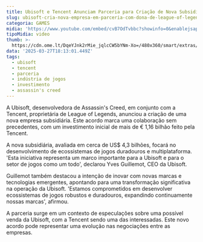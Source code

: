 ```yaml
---
title: Ubisoft e Tencent Anunciam Parceria para Criação de Nova Subsidiária
slug: ubisoft-cria-nova-empresa-em-parceria-com-dona-de-league-of-legends
categoria: GAMES
midia: 'https://www.youtube.com/embed/cvB7OdTvbbc?showinfo=0&enablejsapi=1'
tipoMidia: video
thumb: >-
  https://cdn.ome.lt/DqeYJnk2rMie_jqlcCW5bYNm-Xo=/480x360/smart/extras/conteudos/01_ayWCnDp.jpg
data: '2025-03-27T18:13:01.449Z'
tags:
  - ubisoft
  - tencent
  - parceria
  - indústria de jogos
  - investimento
  - assassin's creed
---
```


A Ubisoft, desenvolvedora de Assassin's Creed, em conjunto com a Tencent, proprietária de League of Legends, anunciou a criação de uma nova empresa subsidiária. Este acordo marca uma colaboração sem precedentes, com um investimento inicial de mais de € 1,16 bilhão feito pela Tencent. 

A nova subsidiária, avaliada em cerca de US$ 4,3 bilhões, focará no desenvolvimento de ecossistemas de jogos duradouros e multiplataforma. 'Esta iniciativa representa um marco importante para a Ubisoft e para o setor de jogos como um todo', declarou Yves Guillemot, CEO da Ubisoft. 

Guillemot também destacou a intenção de inovar com novas marcas e tecnologias emergentes, apontando para uma transformação significativa na operação da Ubisoft. 'Estamos comprometidos em desenvolver ecossistemas de jogos robustos e duradouros, expandindo continuamente nossas marcas', afirmou. 

A parceria surge em um contexto de especulações sobre uma possível venda da Ubisoft, com a Tencent sendo uma das interessadas. Este novo acordo pode representar uma evolução nas negociações entre as empresas.
